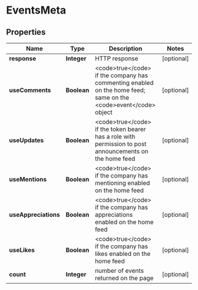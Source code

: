 

# EventsMeta


## Properties

| Name | Type | Description | Notes |
|------------ | ------------- | ------------- | -------------|
|**response** | **Integer** | HTTP response |  [optional] |
|**useComments** | **Boolean** | &lt;code&gt;true&lt;/code&gt; if the company has commenting enabled on the home feed; same on the &lt;code&gt;event&lt;/code&gt; object |  [optional] |
|**useUpdates** | **Boolean** | &lt;code&gt;true&lt;/code&gt; if the token bearer has a role with permission to post announcements on the home feed |  [optional] |
|**useMentions** | **Boolean** | &lt;code&gt;true&lt;/code&gt; if the company has mentioning enabled on the home feed |  [optional] |
|**useAppreciations** | **Boolean** | &lt;code&gt;true&lt;/code&gt; if the company has appreciations enabled on the home feed |  [optional] |
|**useLikes** | **Boolean** | &lt;code&gt;true&lt;/code&gt; if the company has likes enabled on the home feed |  [optional] |
|**count** | **Integer** | number of events returned on the page |  [optional] |



